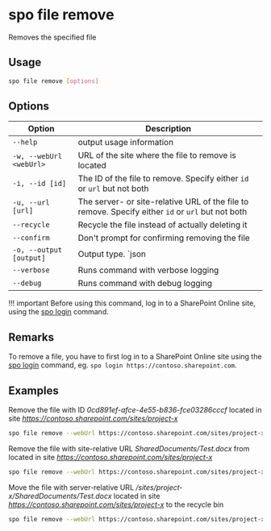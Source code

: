 # spo file remove

Removes the specified file

## Usage

```sh
spo file remove [options]
```

## Options

Option|Description
------|-----------
`--help`|output usage information
`-w, --webUrl <webUrl>`|URL of the site where the file to remove is located
`-i, --id [id]`|The ID of the file to remove. Specify either `id` or `url` but not both
`-u, --url [url]`|The server- or site-relative URL of the file to remove. Specify either `id` or `url` but not both
`--recycle`|Recycle the file instead of actually deleting it
`--confirm`|Don't prompt for confirming removing the file
`-o, --output [output]`|Output type. `json|text`. Default `text`
`--verbose`|Runs command with verbose logging
`--debug`|Runs command with debug logging

!!! important
    Before using this command, log in to a SharePoint Online site, using the [spo login](../login.md) command.

## Remarks

To remove a file, you have to first log in to a SharePoint Online site using the [spo login](../login.md) command, eg. `spo login https://contoso.sharepoint.com`.

## Examples

Remove the file with ID _0cd891ef-afce-4e55-b836-fce03286cccf_ located in site _https://contoso.sharepoint.com/sites/project-x_

```sh
spo file remove --webUrl https://contoso.sharepoint.com/sites/project-x --id 0cd891ef-afce-4e55-b836-fce03286cccf
```

Remove the file with site-relative URL _SharedDocuments/Test.docx_ from located in site _https://contoso.sharepoint.com/sites/project-x_

```sh
spo file remove --webUrl https://contoso.sharepoint.com/sites/project-x --url SharedDocuments/Test.docx
```

Move the file with server-relative URL _/sites/project-x/SharedDocuments/Test.docx_ located in site _https://contoso.sharepoint.com/sites/project-x_ to the recycle bin

```sh
spo file remove --webUrl https://contoso.sharepoint.com/sites/project-x --url /sites/project-x/SharedDocuments/Test.docx --recycle
```